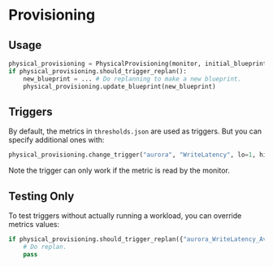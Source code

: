 # Provisioning
## Usage
```py
physical_provisioning = PhysicalProvisioning(monitor, initial_blueprint[, cluster_ids])
if physical_provisioning.should_trigger_replan():
    new_blueprint = ... # Do replanning to make a new blueprint.
    physical_provisioning.update_blueprint(new_blueprint)
```


## Triggers
By default, the metrics in `thresholds.json` are used as triggers. But you can specify additional ones with:
```py
physical_provisioning.change_trigger("aurora", "WriteLatency", lo=1, hi=100)
```
Note the trigger can only work if the metric is read by the monitor.


## Testing Only
To test triggers without actually running a workload, you can override metrics values:
```py
if physical_provisioning.should_trigger_replan({"aurora_WriteLatency_Average": 200}):
    # Do replan.
    pass
```